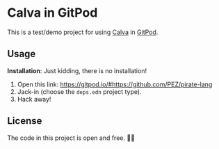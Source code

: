# Calva in GitPod

This is a test/demo project for using [Calva](https://github.com/BetterThanTomorrow/calva) in [GitPod](https://gitpod.io).

## Usage

**Installation**: Just kidding, there is no installation!

1. Open this link: https://gitpod.io/#https://github.com/PEZ/pirate-lang
1. Jack-in (choose the `deps.edn` project type).
1. Hack away!

## License

The code in this project is open and free. 🍺🗽
